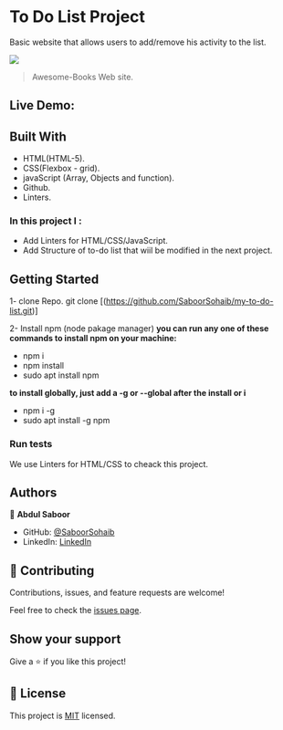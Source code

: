 # To Do List Project  
Basic website that allows users to add/remove his activity to the list. 

![](https://img.shields.io/badge/Microverse-blueviolet)

> Awesome-Books Web site.


## Live Demo:

 ## Built With

- HTML(HTML-5).
- CSS(Flexbox - grid).
- javaScript (Array, Objects and function).
- Github.
- Linters.

### In this project I :
- Add Linters for HTML/CSS/JavaScript.
- Add Structure of to-do list that wiil be modified in the next project.
## Getting Started

1- clone Repo.
git clone [(https://github.com/SaboorSohaib/my-to-do-list.git)]

2- Install npm (node pakage manager)
**you can run any one of these commands to install npm on your machine:**
- npm i
- npm install
- sudo apt install npm

 **to install globally, just add a -g or --global after the install or i**
- npm i -g
- sudo apt install -g npm

### Run tests

We use Linters for HTML/CSS to cheack this project.

## Authors


👤 **Abdul Saboor**

- GitHub: [@SaboorSohaib](https://github.com/SaboorSohaib)
- LinkedIn: [LinkedIn](https://www.linkedin.com/in/abdul-saboor-sohaib-b5b566244/)

## 🤝 Contributing

Contributions, issues, and feature requests are welcome!

Feel free to check the [issues page](../../issues/).

## Show your support

Give a ⭐️ if you like this project!

## 📝 License


This project is [MIT](./LICENSE) licensed.


